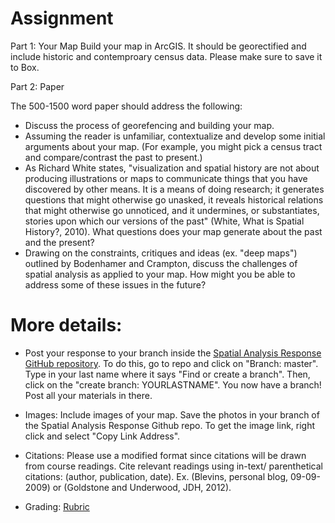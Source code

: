 # Assignment 

Part 1: Your Map
Build your map in ArcGIS. It should be georectified and include historic and contemproary census data. Please make sure to save it to Box. 

Part 2: Paper

The 500-1500 word paper should address the following:

- Discuss the process of georefencing and building your map. 
- Assuming the reader is unfamiliar, contextualize and develop some initial arguments about your map. (For example, you might pick a census tract and compare/contrast the past to present.)
- As Richard White states, "visualization and spatial history are not about producing illustrations or maps to communicate things that you have discovered by other means. It is a means of doing research; it generates questions that might otherwise go unasked, it reveals historical relations that might otherwise go unnoticed, and it undermines, or substantiates, stories upon which our versions of the past" (White, What is Spatial History?, 2010). What questions does your map generate about the past and the present?
- Drawing on the constraints, critiques and ideas (ex. "deep maps") outlined by Bodenhamer and Crampton, discuss the challenges of spatial analysis as applied to your map. How might you be able to address some of these issues in the future?

# More details:

- Post your response to your branch inside the [ Spatial Analysis Response GitHub repository](https://github.com/introdh2016/response2_spatial).   To do this, go to repo and click on "Branch: master". Type in your last name where it says "Find or create a branch". Then, click on the "create branch: YOURLASTNAME". You now have a branch! Post all your materials in there.

- Images: Include images of your map. Save the photos in your branch of the Spatial Analysis Response Github repo. To get the image link, right click and select "Copy Link Address".  

- Citations: Please use a modified  format since citations will be drawn from course readings. Cite relevant readings using in-text/ parenthetical citations: (author, publication, date). Ex. (Blevins, personal blog, 09-09-2009) or (Goldstone and Underwood, JDH, 2012). 

- Grading: [Rubric](https://github.com/introdh2016/response1_textanalysis/blob/master/response_rubric.pdf)



